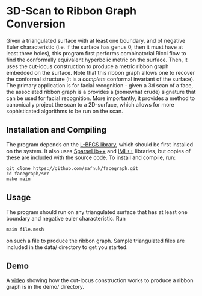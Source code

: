 3D-Scan to Ribbon Graph Conversion
==================================

Given a triangulated surface with at least one boundary, and of negative Euler characteristic (i.e. if the surface has genus 0, then it must have at least three holes), this program
first performs combinatorial Ricci flow to find the conformally equivalent hyperbolic metric on the surface. Then, it uses the cut-locus construction to produce a metric ribbon graph embedded on the surface. Note that this ribbon graph allows one to recover the conformal structure (it is a *complete* conformal invariant of the surface). The primary application is for facial recognition - given a 3d scan of a face, the associated ribbon graph is a provides a (somewhat crude) signature that can be used for facial recognition. More importantly, it provides a method to canonically project the scan to a 2D-surface, which allows for more sophisticated algorithms to be run on the scan.

Installation and Compiling
--------------------------

The program depends on the [L-BFGS library](http://www.chokkan.org/software/liblbfgs/), which should be first installed on the system. It also uses [SparseLib++](http://math.nist.gov/sparselib++/) and [IML++](http://math.nist.gov/iml++/) libraries, but copies of these are included with the source code. To install and compile, run:
```
git clone https://github.com/safnuk/facegraph.git
cd facegraph/src
make main
```


Usage
-----

The program should run on any triangulated surface that has at least one boundary and negative euler characteristic. Run
```
main file.mesh
```
on such a file to produce the ribbon graph. Sample triangulated files are included in the data/ directory to get you started.

Demo
----

A [video](demo/cut-locus-demo.mp4) showing how the cut-locus construction works to produce a ribbon graph is in the demo/ directory.
